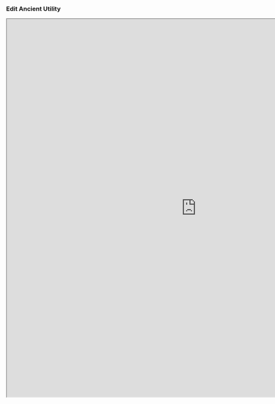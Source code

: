 ### Edit Ancient Utility
<iframe style="background: #FFFFFF;" src="http://164.90.200.189:3000/ancient/edit" width="1030" height="1030"></iframe>